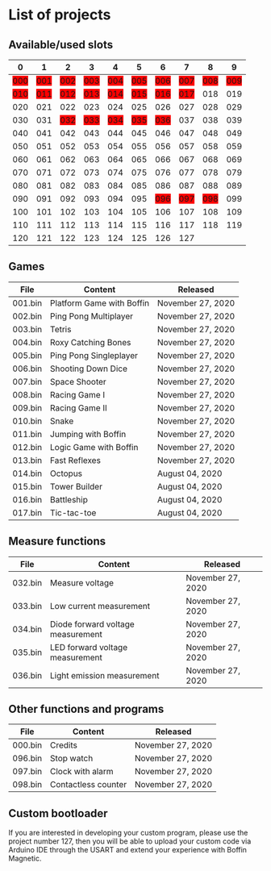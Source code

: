 # List of projects

## Available/used slots
|   0|   1|   2|   3|   4|   5|   6|   7|   8|   9|
|----|----|----|----|----|----|----|----|----|----|
|<span style="background-color:red"/> 000|<span style="background-color:red"/> 001|<span style="background-color:red"/> 002|<span style="background-color:red"/> 003|<span style="background-color:red"/> 004|<span style="background-color:red"/> 005|<span style="background-color:red"/> 006|<span style="background-color:red"/> 007|<span style="background-color:red"/> 008|<span style="background-color:red"/> 009|
|<span style="background-color:red"/> 010|<span style="background-color:red"/> 011|<span style="background-color:red"/> 012|<span style="background-color:red"/> 013|<span style="background-color:red"/> 014|<span style="background-color:red"/> 015|<span style="background-color:red"/> 016|<span style="background-color:red"/> 017| 018| 019|
| 020| 021| 022| 023| 024| 025| 026| 027| 028| 029|
| 030| 031|<span style="background-color:red"/> 032|<span style="background-color:red"/> 033|<span style="background-color:red"/> 034|<span style="background-color:red"/> 035|<span style="background-color:red"/> 036| 037| 038| 039|
| 040| 041| 042| 043| 044| 045| 046| 047| 048| 049|
| 050| 051| 052| 053| 054| 055| 056| 057| 058| 059|
| 060| 061| 062| 063| 064| 065| 066| 067| 068| 069|
| 070| 071| 072| 073| 074| 075| 076| 077| 078| 079|
| 080| 081| 082| 083| 084| 085| 086| 087| 088| 089|
| 090| 091| 092| 093| 094| 095|<span style="background-color:red"/> 096|<span style="background-color:red"/> 097|<span style="background-color:red"/> 098| 099|
| 100| 101| 102| 103| 104| 105| 106| 107| 108| 109|
| 110| 111| 112| 113| 114| 115| 116| 117| 118| 119|
| 120| 121| 122| 123| 124| 125| 126| 127|    |    |

## Games
| File     | Content                           | Released          |
|----------|-----------------------------------|-------------------|
| 001.bin  | Platform Game with Boffin         | November 27, 2020 |
| 002.bin  | Ping Pong Multiplayer             | November 27, 2020 |
| 003.bin  | Tetris                            | November 27, 2020 |
| 004.bin  | Roxy Catching Bones               | November 27, 2020 |
| 005.bin  | Ping Pong Singleplayer            | November 27, 2020 |
| 006.bin  | Shooting Down Dice                | November 27, 2020 |
| 007.bin  | Space Shooter                     | November 27, 2020 |
| 008.bin  | Racing Game I                     | November 27, 2020 |
| 009.bin  | Racing Game II                    | November 27, 2020 |
| 010.bin  | Snake                             | November 27, 2020 |
| 011.bin  | Jumping with Boffin               | November 27, 2020 |
| 012.bin  | Logic Game with Boffin            | November 27, 2020 |
| 013.bin  | Fast Reflexes                     | November 27, 2020 |
| 014.bin  | Octopus                           | August   04, 2020 |
| 015.bin  | Tower Builder                     | August   04, 2020 |
| 016.bin  | Battleship                        | August   04, 2020 |
| 017.bin  | Tic-tac-toe                       | August   04, 2020 |

## Measure functions
| File     | Content                           | Released          |
|----------|-----------------------------------|-------------------|
| 032.bin  | Measure voltage                   | November 27, 2020 |
| 033.bin  | Low current measurement           | November 27, 2020 |
| 034.bin  | Diode forward voltage measurement | November 27, 2020 |
| 035.bin  | LED forward voltage measurement   | November 27, 2020 |
| 036.bin  | Light emission measurement        | November 27, 2020 |

## Other functions and programs
| File     | Content                           | Released          |
|----------|-----------------------------------|-------------------|
| 000.bin  | Credits                           | November 27, 2020 |
| 096.bin  | Stop watch                        | November 27, 2020 |
| 097.bin  | Clock with alarm                  | November 27, 2020 |
| 098.bin  | Contactless counter               | November 27, 2020 |

## Custom bootloader

If you are interested in developing your custom program, please use the project number 127, 
then you will be able to upload your custom code via Arduino IDE through the USART 
and extend your experience with Boffin Magnetic. 